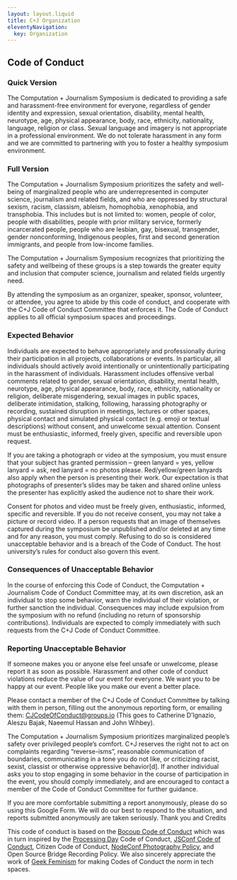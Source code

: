 ```yaml
---
layout: layout.liquid
title: C+J Organization
eleventyNavigation:
  key: Organization
---
```

## Code of Conduct

### Quick Version

The Computation + Journalism Symposium is dedicated to providing a safe and harassment-free environment for everyone, regardless of gender identity and expression, sexual orientation, disability, mental health, neurotype, age, physical appearance, body, race, ethnicity, nationality, language, religion or class. Sexual language and imagery is not appropriate in a professional environment. We do not tolerate harassment in any form and we are committed to partnering with you to foster a healthy symposium environment.

### Full Version

The Computation + Journalism Symposium prioritizes the safety and well-being of marginalized people who are underrepresented in computer science, journalism and related fields, and who are oppressed by structural sexism, racism, classism, ableism, homophobia, xenophobia, and transphobia. This includes but is not limited to: women, people of color, people with disabilities, people with prior military service, formerly incarcerated people, people who are lesbian, gay, bisexual, transgender, gender nonconforming, Indigenous peoples, first and second generation immigrants, and people from low-income families.

The Computation + Journalism Symposium recognizes that prioritizing the safety and wellbeing of these groups is a step towards the greater equity and inclusion that computer science, journalism and related fields urgently need.

By attending the symposium as an organizer, speaker, sponsor, volunteer, or attendee, you agree to abide by this code of conduct, and cooperate with the C+J Code of Conduct Committee that enforces it. The Code of Conduct applies to all official symposium spaces and proceedings.

### Expected Behavior

Individuals are expected to behave appropriately and professionally during their participation in all projects, collaborations or events. In particular, all individuals should actively avoid intentionally or unintentionally participating in the harassment of individuals. Harassment includes offensive verbal comments related to gender, sexual orientation, disability, mental health, neurotype, age, physical appearance, body, race, ethnicity, nationality or religion, deliberate misgendering, sexual images in public spaces, deliberate intimidation, stalking, following, harassing photography or recording, sustained disruption in meetings, lectures or other spaces, physical contact and simulated physical contact (e.g. emoji or textual descriptions) without consent, and unwelcome sexual attention. Consent must be enthusiastic, informed, freely given, specific and reversible upon request.

If you are taking a photograph or video at the symposium, you must ensure that your subject has granted permission – green lanyard = yes, yellow lanyard = ask, red lanyard = no photos please. Red/yellow/green lanyards also apply when the person is presenting their work. Our expectation is that photographs of presenter’s slides may be taken and shared online unless the presenter has explicitly asked the audience not to share their work.

Consent for photos and video must be freely given, enthusiastic, informed, specific and reversible. If you do not receive consent, you may not take a picture or record video. If a person requests that an image of themselves captured during the symposium be unpublished and/or deleted at any time and for any reason, you must comply. Refusing to do so is considered unacceptable behavior and is a breach of the Code of Conduct. The host university’s rules for conduct also govern this event.

### Consequences of Unacceptable Behavior

In the course of enforcing this Code of Conduct, the Computation + Journalism Code of Conduct Committee may, at its own discretion, ask an individual to stop some behavior, warn the individual of their violation, or further sanction the individual. Consequences may include expulsion from the symposium with no refund (including no return of sponsorship contributions). Individuals are expected to comply immediately with such requests from the C+J Code of Conduct Committee.

### Reporting Unacceptable Behavior

If someone makes you or anyone else feel unsafe or unwelcome, please report it as soon as possible. Harassment and other code of conduct violations reduce the value of our event for everyone. We want you to be happy at our event. People like you make our event a better place.

Please contact a member of the C+J Code of Conduct Committee by talking with them in person, filling out the anonymous reporting form, or emailing them: [CJCodeOfConduct@groups.io](CJCodeOfConduct@groups.io) (This goes to Catherine D’Ignazio, Aleszu Bajak, Naeemul Hassan and John Wihbey).

The Computation + Journalism Symposium prioritizes marginalized people’s safety over privileged people’s comfort. C+J reserves the right not to act on complaints regarding “reverse-isms”, reasonable communication of boundaries, communicating in a tone you do not like, or criticizing racist, sexist, classist or otherwise oppressive behavior[d]. If another individual asks you to stop engaging in some behavior in the course of participation in the event, you should comply immediately, and are encouraged to contact a member of the Code of Conduct Committee for further guidance.

If you are more comfortable submitting a report anonymously, please do so using this Google Form. We will do our best to respond to the situation, and reports submitted anonymously are taken seriously.
Thank you and Credits

This code of conduct is based on the [Bocoup Code of Conduct](https://bocoup.com/code-of-conduct) which was in turn inspired by the [Processing Day](https://day.processing.org/) Code of Conduct, [JSConf Code of Conduct](https://jsconf.com/codeofconduct.html), Citizen Code of Conduct, [NodeConf Photography Policy](https://github.com/nodeconf/website/issues/7), and Open Source Bridge Recording Policy. We also sincerely appreciate the work of [Geek Feminism](https://geekfeminism.fandom.com/wiki/Conference_anti-harassment/Policy) for making Codes of Conduct the norm in tech spaces.
